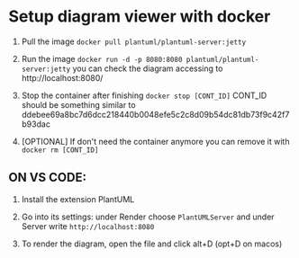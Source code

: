 # Setup diagram viewer with docker
1. Pull the image `docker pull plantuml/plantuml-server:jetty`

2. Run the image `docker run -d -p 8080:8080 plantuml/plantuml-server:jetty` 
you can check the diagram accessing to http://localhost:8080/

3. Stop the container after finishing `docker stop [CONT_ID]` CONT_ID should be something similar to ddebee69a8bc7d6dcc218440b0048efe5c2c8d09b54dc81db73f9c42f7b93dac

4. [OPTIONAL] If don't need the container anymore you can remove it with `docker rm [CONT_ID]`


## ON VS CODE:

1. Install the extension PlantUML

2. Go into its settings: under Render choose `PlantUMLServer` and under Server write `http://localhost:8080`

3. To render the diagram, open the file and click alt+D (opt+D on macos) 

